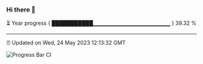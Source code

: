 ### Hi there 👋

⏳ Year progress { ███████████▁▁▁▁▁▁▁▁▁▁▁▁▁▁▁▁▁▁▁ } 39.32 %

---

⏰ Updated on Wed, 24 May 2023 12:13:32 GMT

![Progress Bar CI](https://github.com/Shyam-Makwana/GitHub-Actions-Demo/workflows/Progress%20Bar%20CI/badge.svg)
